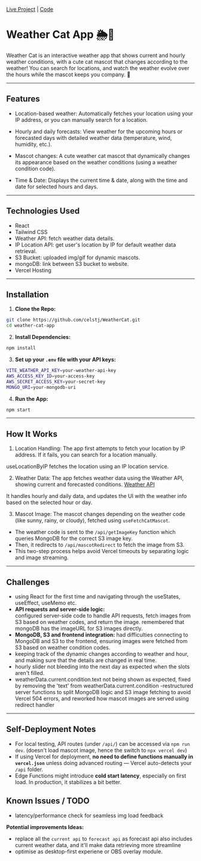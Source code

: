 [Live Project](https://weather-cat.vercel.app/) | [Code](https://github.com/celstj/WeatherCat)

# Weather Cat App 🌦️🐾 
Weather Cat is an interactive weather app that shows current and hourly weather conditions, with a cute cat mascot that changes according to the weather! You can search for locations, and watch the weather evolve over the hours while the mascot keeps you company. 🌈

---

## Features
- Location-based weather: Automatically fetches your location using your IP address, or you can manually search for a location.

- Hourly and daily forecasts: View weather for the upcoming hours or forecasted days with detailed weather data (temperature, wind, humidity, etc.).

- Mascot changes: A cute weather cat mascot that dynamically changes its appearance based on the weather conditions (using a weather condition code).

- Time & Date: Displays the current time & date, along with the time and date for selected hours and days.

---

## Technologies Used
- React
- Tailwind CSS
- Weather API: fetch weather data details.
- IP Location API: get user's location by IP for default weather data retrieval.
- S3 Bucket: uploaded img/gif for dynamic mascots.
- mongoDB: link between S3 bucket to website.
- Vercel Hosting

---

## Installation
1. **Clone the Repo:**
```bash 
git clone https://github.com/celstj/WeatherCat.git 
cd weather-cat-app
```

2. **Install Dependencies:**
```bash
npm install
```

3. **Set up your `.env` file with your API keys:**
```bash
VITE_WEATHER_API_KEY=your-weather-api-key
AWS_ACCESS_KEY_ID=your-access-key
AWS_SECRET_ACCESS_KEY=your-secret-key
MONGO_URI=your-mongodb-uri

```

4. **Run the App:**
```bash
npm start
```

---

## How It Works
1. Location Handling:
The app first attempts to fetch your location by IP address. If it fails, you can search for a location manually.

useLocationByIP fetches the location using an IP location service.

2. Weather Data:
The app fetches weather data using the Weather API, showing current and forecasted conditions.
[Weather API](https://www.weatherapi.com/)

It handles hourly and daily data, and updates the UI with the weather info based on the selected hour or day.

3. Mascot Image:
The mascot changes depending on the weather code (like sunny, rainy, or cloudy), fetched using `useFetchCatMascot`.

- The weather code is sent to the `/api/getImageKey` function which queries MongoDB for the correct S3 image key.
- Then, it redirects to `/api/mascotRedirect` to fetch the image from S3.
- This two-step process helps avoid Vercel timeouts by separating logic and image streaming.


---

## Challenges
- using React for the first time and navigating through the useStates, useEffect, useMemo etc.
- **API requests and server-side logic:**  
    configured server-side code to handle API requests, fetch images from S3 based on weather codes, and return the image.
    remembered that mongoDB has the imageURL for S3 images directly.
- **MongoDB, S3 and frontend integration:**
    had difficulties connecting to MongoDB and S3 to the frontend, ensuring images were fetched from S3 based on weather condition codes.
- keeping track of the dynamic changes according to weather and hour, and making sure that the details are changed in real time.
- hourly slider not bleeding into the next day as expected when the slots aren't filled.
- weatherData.current.condition.text not being shown as expected, fixed by removing the 'text' from weatherData.current.condition
-restructured server functions to split MongoDB logic and S3 image fetching to avoid Vercel 504 errors, and reworked how mascot images are served using redirect handler

---

## Self-Deployment Notes

- For local testing, API routes (under `/api/`) can be accessed via `npm run dev`. (doesn't load mascot image, hence the switch to `npx vercel dev`)
- If using Vercel for deployment, **no need to define functions manually in `vercel.json`** unless doing advanced routing — Vercel auto-detects your `/api` folder.
- Edge Functions might introduce **cold start latency**, especially on first load. In production, it stabilizes a bit better.


## Known Issues / TODO
- latency/performance check for seamless img load feedback

**Potential improvements Ideas:**
- replace all the `current api` to `forecast api` as forecast api also includes current weather data, and it'll make data retrieving more streamline
- optimise as desktop-first experiene or OBS overlay module.